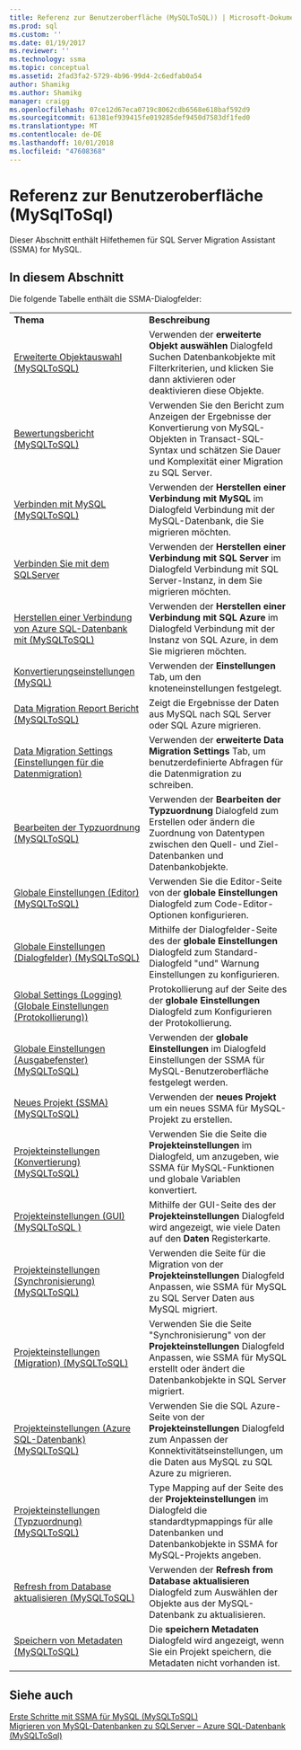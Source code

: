 ```yaml
---
title: Referenz zur Benutzeroberfläche (MySQLToSQL)) | Microsoft-Dokumentation
ms.prod: sql
ms.custom: ''
ms.date: 01/19/2017
ms.reviewer: ''
ms.technology: ssma
ms.topic: conceptual
ms.assetid: 2fad3fa2-5729-4b96-99d4-2c6edfab0a54
author: Shamikg
ms.author: Shamikg
manager: craigg
ms.openlocfilehash: 07ce12d67eca0719c8062cdb6568e618baf592d9
ms.sourcegitcommit: 61381ef939415fe019285def9450d7583df1fed0
ms.translationtype: MT
ms.contentlocale: de-DE
ms.lasthandoff: 10/01/2018
ms.locfileid: "47608368"
---
```

# <a name="user-interface-reference-mysqltosql"></a>Referenz zur Benutzeroberfläche (MySqlToSql)
Dieser Abschnitt enthält Hilfethemen für SQL Server Migration Assistant (SSMA) for MySQL.  
  
## <a name="in-this-section"></a>In diesem Abschnitt  
Die folgende Tabelle enthält die SSMA-Dialogfelder:  
  
|||  
|-|-|  
|**Thema**|**Beschreibung**|  
|[Erweiterte Objektauswahl &#40;MySQLToSQL&#41;](../../ssma/mysql/advanced-object-selection-mysqltosql.md)|Verwenden der **erweiterte Objekt auswählen** Dialogfeld Suchen Datenbankobjekte mit Filterkriterien, und klicken Sie dann aktivieren oder deaktivieren diese Objekte.|  
|[Bewertungsbericht &#40;MySQLToSQL&#41;](../../ssma/mysql/assessment-report-mysqltosql.md)|Verwenden Sie den Bericht zum Anzeigen der Ergebnisse der Konvertierung von MySQL-Objekten in Transact-SQL-Syntax und schätzen Sie Dauer und Komplexität einer Migration zu SQL Server.|  
|[Verbinden mit MySQL &#40;MySQLToSQL&#41;](../../ssma/mysql/connect-to-mysql-mysqltosql.md)|Verwenden der **Herstellen einer Verbindung mit MySQL** im Dialogfeld Verbindung mit der MySQL-Datenbank, die Sie migrieren möchten.|  
|[Verbinden Sie mit dem SQLServer](http://msdn.microsoft.com/d73abd3a-80df-4293-b973-1723069db049)|Verwenden der **Herstellen einer Verbindung mit SQL Server** im Dialogfeld Verbindung mit SQL Server-Instanz, in dem Sie migrieren möchten.|  
|[Herstellen einer Verbindung von Azure SQL-Datenbank mit &#40;MySQLToSQL&#41;](../../ssma/mysql/connect-to-azure-sql-db-mysqltosql.md)|Verwenden der **Herstellen einer Verbindung mit SQL Azure** im Dialogfeld Verbindung mit der Instanz von SQL Azure, in dem Sie migrieren möchten.|  
|[Konvertierungseinstellungen (MySQL)](http://msdn.microsoft.com/f551cf6e-1575-4206-9cca-975b5b43a6b8)|Verwenden der **Einstellungen** Tab, um den knoteneinstellungen festgelegt.|  
|[Data Migration Report Bericht &#40;MySQLToSQL&#41;](../../ssma/mysql/data-migration-report-mysqltosql.md)|Zeigt die Ergebnisse der Daten aus MySQL nach SQL Server oder SQL Azure migrieren.|  
|[Data Migration Settings (Einstellungen für die Datenmigration)](data-migration-settings-mysqltosql.md)|Verwenden der **erweiterte Data Migration Settings** Tab, um benutzerdefinierte Abfragen für die Datenmigration zu schreiben.|  
|[Bearbeiten der Typzuordnung &#40;MySQLToSQL&#41;](../../ssma/mysql/edit-type-mapping-mysqltosql.md)|Verwenden der **Bearbeiten der Typzuordnung** Dialogfeld zum Erstellen oder ändern die Zuordnung von Datentypen zwischen den Quell- und Ziel-Datenbanken und Datenbankobjekte.|  
|[Globale Einstellungen &#40;Editor&#41; &#40;MySQLToSQL&#41;](../../ssma/mysql/global-settings-editor-mysqltosql.md)|Verwenden Sie die Editor-Seite von der **globale Einstellungen** Dialogfeld zum Code-Editor-Optionen konfigurieren.|  
|[Globale Einstellungen &#40;Dialogfelder&#41; &#40;MySQLToSQL&#41;](../../ssma/mysql/global-settings-dialogs-mysqltosql.md)|Mithilfe der Dialogfelder-Seite des der **globale Einstellungen** Dialogfeld zum Standard-Dialogfeld "und" Warnung Einstellungen zu konfigurieren.|  
|[Global Settings (Logging) (Globale Einstellungen (Protokollierung))](http://msdn.microsoft.com/0d033492-5ec3-473a-8de1-821894ec9518)|Protokollierung auf der Seite des der **globale Einstellungen** Dialogfeld zum Konfigurieren der Protokollierung.|  
|[Globale Einstellungen &#40;Ausgabefenster&#41; &#40;MySQLToSQL&#41;](../../ssma/mysql/global-settings-output-window-mysqltosql.md)|Verwenden der **globale Einstellungen** im Dialogfeld Einstellungen der SSMA für MySQL-Benutzeroberfläche festgelegt werden.|  
|[Neues Projekt &#40;SSMA&#41; &#40;MySQLToSQL&#41;](../../ssma/mysql/new-project-ssma-mysqltosql.md)|Verwenden der **neues Projekt** um ein neues SSMA für MySQL-Projekt zu erstellen.|  
|[Projekteinstellungen &#40;Konvertierung&#41; &#40;MySQLToSQL&#41;](../../ssma/mysql/project-settings-conversion-mysqltosql.md)|Verwenden Sie die Seite die **Projekteinstellungen** im Dialogfeld, um anzugeben, wie SSMA für MySQL-Funktionen und globale Variablen konvertiert.|  
|[Projekteinstellungen &#40;GUI&#41;&#40;MySQLToSQL  &#41;](../../ssma/mysql/project-settings-gui-mysqltosql.md)|Mithilfe der GUI-Seite des der **Projekteinstellungen** Dialogfeld wird angezeigt, wie viele Daten auf den **Daten** Registerkarte.|  
|[Projekteinstellungen &#40;Synchronisierung&#41; &#40;MySQLToSQL&#41;](../../ssma/mysql/project-settings-synchronization-mysqltosql.md)|Verwenden die Seite für die Migration von der **Projekteinstellungen** Dialogfeld Anpassen, wie SSMA für MySQL zu SQL Server Daten aus MySQL migriert.|  
|[Projekteinstellungen &#40;Migration&#41; &#40;MySQLToSQL&#41;](../../ssma/mysql/project-settings-migration-mysqltosql.md)|Verwenden Sie die Seite "Synchronisierung" von der **Projekteinstellungen** Dialogfeld Anpassen, wie SSMA für MySQL erstellt oder ändert die Datenbankobjekte in SQL Server migriert.|  
|[Projekteinstellungen &#40;Azure SQL-Datenbank&#41; &#40;MySQLToSQL&#41;](../../ssma/mysql/project-settings-azure-sql-db-mysqltosql.md)|Verwenden Sie die SQL Azure-Seite von der **Projekteinstellungen** Dialogfeld zum Anpassen der Konnektivitätseinstellungen, um die Daten aus MySQL zu SQL Azure zu migrieren.|  
|[Projekteinstellungen &#40;Typzuordnung&#41; &#40;MySQLToSQL&#41;](../../ssma/mysql/project-settings-type-mapping-mysqltosql.md)|Type Mapping auf der Seite des der **Projekteinstellungen** im Dialogfeld die standardtypmappings für alle Datenbanken und Datenbankobjekte in SSMA for MySQL-Projekts angeben.|  
|[Refresh from Database aktualisieren &#40;MySQLToSQL&#41;](../../ssma/mysql/refresh-from-database-mysqltosql.md)|Verwenden der **Refresh from Database aktualisieren** Dialogfeld zum Auswählen der Objekte aus der MySQL-Datenbank zu aktualisieren.|  
|[Speichern von Metadaten &#40;MySQLToSQL&#41;](../../ssma/mysql/save-metadata-mysqltosql.md)|Die **speichern Metadaten** Dialogfeld wird angezeigt, wenn Sie ein Projekt speichern, die Metadaten nicht vorhanden ist.|  
  
## <a name="see-also"></a>Siehe auch  
[Erste Schritte mit SSMA für MySQL &#40;MySQLToSQL&#41;](../../ssma/mysql/getting-started-with-ssma-for-mysql-mysqltosql.md)  
[Migrieren von MySQL-Datenbanken zu SQLServer – Azure SQL-Datenbank &#40;MySQLToSql&#41;](../../ssma/mysql/migrating-mysql-databases-to-sql-server-azure-sql-db-mysqltosql.md)  
  
